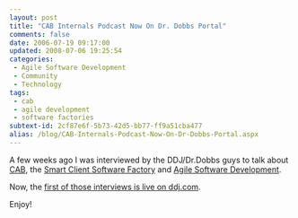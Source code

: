 ```yaml
---
layout: post
title: "CAB Internals Podcast Now On Dr. Dobbs Portal"
comments: false
date: 2006-07-19 09:17:00
updated: 2008-07-06 19:25:54
categories:
 - Agile Software Development
 - Community
 - Technology
tags:
 - cab
 - agile development
 - software factories
subtext-id: 2cf87e6f-5b73-42d5-bb77-ff9a51cba477
alias: /blog/CAB-Internals-Podcast-Now-On-Dr-Dobbs-Portal.aspx
---
```



A few weeks ago I was interviewed by the DDJ/Dr.Dobbs guys to talk about [CAB](http://practices.gotdotnet.com/cab), the [Smart Client Software Factory](http://practices.gotdotnet.com/scbat) and [Agile Software Development](http://www.agilemanifesto.org/). 

Now, the [first of those interviews is live on ddj.com](http://www.ddj.com/dept/windows/190400301). 

Enjoy! 
